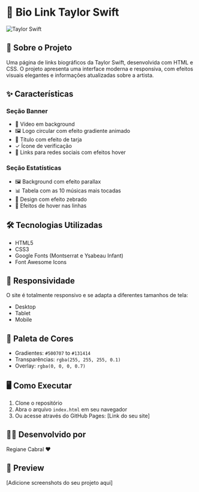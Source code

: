 
# 🎵 Bio Link Taylor Swift

![Taylor Swift](https://i.ytimg.com/vi/pCB-eUCWwg0/maxresdefault.jpg)

## 📝 Sobre o Projeto
Uma página de links biográficos da Taylor Swift, desenvolvida com HTML e CSS. O projeto apresenta uma interface moderna e responsiva, com efeitos visuais elegantes e informações atualizadas sobre a artista.

## ✨ Características

### Seção Banner
- 🎥 Vídeo em background
- 🖼️ Logo circular com efeito gradiente animado
- 📌 Título com efeito de tarja
- ✓ Ícone de verificação
- 🔗 Links para redes sociais com efeitos hover

### Seção Estatísticas
- 🖼️ Background com efeito parallax
- 📊 Tabela com as 10 músicas mais tocadas
- 🎨 Design com efeito zebrado
- 💫 Efeitos de hover nas linhas

## 🛠️ Tecnologias Utilizadas
- HTML5
- CSS3
- Google Fonts (Montserrat e Ysabeau Infant)
- Font Awesome Icons

## 📱 Responsividade
O site é totalmente responsivo e se adapta a diferentes tamanhos de tela:
- Desktop
- Tablet
- Mobile

## 🎨 Paleta de Cores
- Gradientes: `#500707` to `#131414`
- Transparências: `rgba(255, 255, 255, 0.1)`
- Overlay: `rgba(0, 0, 0, 0.7)`

## 🖥️ Como Executar
1. Clone o repositório
2. Abra o arquivo `index.html` em seu navegador
3. Ou acesse através do GitHub Pages: [Link do seu site]

## 👩‍💻 Desenvolvido por
Regiane Cabral ❤️

## 📸 Preview
[Adicione screenshots do seu projeto aqui]
